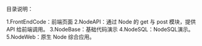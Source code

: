 目录说明：

1.FrontEndCode：前端页面
2.NodeAPI：通过 Node 的 get 与 post 模块，提供 API 给前端调用。
3.NodeBase：基础代码演示
4.NodeSQL：NodeSQL演示。
5.NodeWeb：原生 Node 综合应用。
